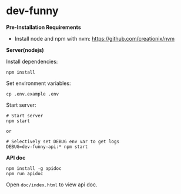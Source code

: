 # dev-funny

**Pre-Installation Requirements**

- Install node and npm with nvm: https://github.com/creationix/nvm

**Server(nodejs)**

Install dependencies:
```
npm install
```
Set environment variables:
```
cp .env.example .env
```
Start server:
```
# Start server
npm start

or

# Selectively set DEBUG env var to get logs
DEBUG=dev-funny-api:* npm start
```

**API doc**
```
npm install -g apidoc
npm run apidoc
```
Open `doc/index.html` to view api doc.
